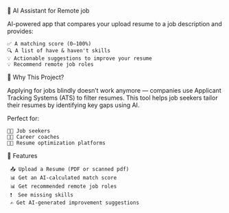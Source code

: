 
📄 AI Assistant for Remote job 

AI-powered app that compares your upload resume to a job description and provides:

    ✅ A matching score (0–100%)
    🔍 A list of have & haven't skills
    💡 Actionable suggestions to improve your resume
    💡 Recommend remote job roles

🚀 Why This Project?

Applying for jobs blindly doesn’t work anymore — companies use Applicant Tracking Systems (ATS) to filter resumes. This tool helps job seekers tailor their resumes by identifying key gaps using AI.

Perfect for:

    🧑‍💼 Job seekers
    🧑‍🏫 Career coaches
    🧑‍💻 Resume optimization platforms

🧠 Features

     📤 Upload a Resume (PDF or scanned pdf)
     📊 Get an AI-calculated match score
     📊 Get recommended remote job roles 
     ❗  See missing skills
     ✍️ Get AI-generated improvement suggestions


